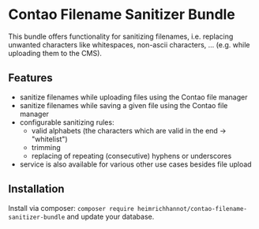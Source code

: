 # Contao Filename Sanitizer Bundle

This bundle offers functionality for sanitizing filenames, i.e. replacing unwanted characters like whitespaces, non-ascii characters, ... (e.g. while uploading them to the CMS).

## Features

- sanitize filenames while uploading files using the Contao file manager
- sanitize filenames while saving a given file using the Contao file manager
- configurable sanitizing rules:
  - valid alphabets (the characters which are valid in the end -> "whitelist")
  - trimming
  - replacing of repeating (consecutive) hyphens or underscores
- service is also available for various other use cases besides file upload

## Installation

Install via composer: `composer require heimrichhannot/contao-filename-sanitizer-bundle` and update your database.